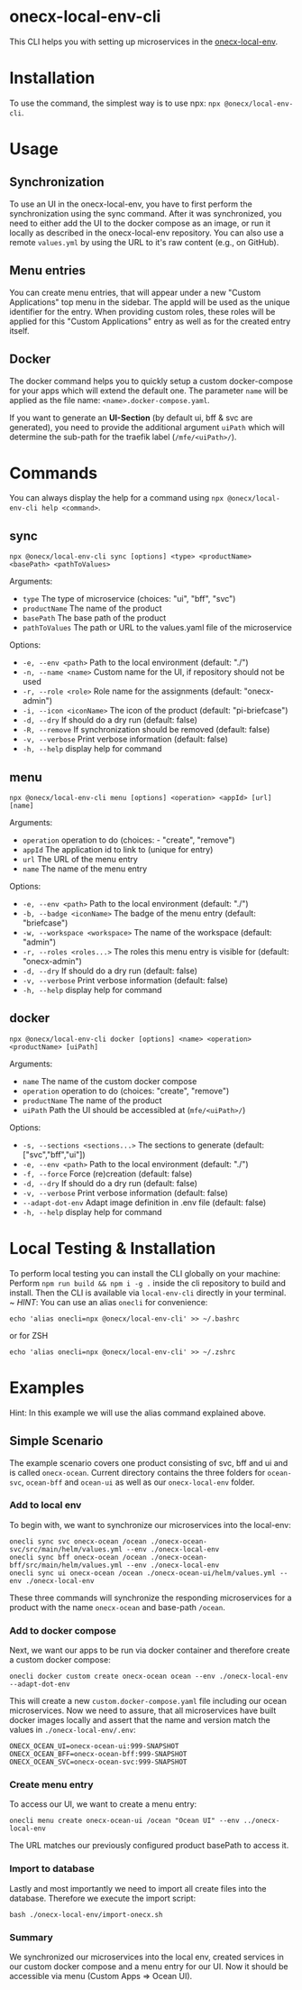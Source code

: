 # onecx-local-env-cli
This CLI helps you with setting up microservices in the  [onecx-local-env](http://github.com/onecx/onecx-local-env/).

# Installation

To use the command, the simplest way is to use npx: `npx @onecx/local-env-cli`.

# Usage

## Synchronization
To use an UI in the onecx-local-env, you have to first perform the synchronization using the sync command.
After it was synchronized, you need to either add the UI to the docker compose as an image, or run it locally as described in the onecx-local-env repository.
You can also use a remote `values.yml` by using the URL to it's raw content (e.g., on GitHub).

## Menu entries
You can create menu entries, that will appear under a new "Custom Applications" top menu in the sidebar.
The appId will be used as the unique identifier for the entry.
When providing custom roles, these roles will be applied for this "Custom Applications" entry as well as for the created entry itself.


## Docker
The docker command helps you to quickly setup a custom docker-compose for your apps which will extend the default one.
The parameter `name` will be applied as the file name: `<name>.docker-compose.yaml`.

If you want to generate an **UI-Section** (by default ui, bff & svc are generated), you need to provide the additional argument `uiPath` which will determine the sub-path for the traefik label (`/mfe/<uiPath>/`).


# Commands
You can always display the help for a command using `npx @onecx/local-env-cli help <command>`.

## sync
```shell
npx @onecx/local-env-cli sync [options] <type> <productName> <basePath> <pathToValues>
```

Arguments:
-  `type`                   The type of microservice (choices: "ui", "bff", "svc")
-  `productName`            The name of the product
-  `basePath`               The base path of the product
-  `pathToValues`           The path or URL to the values.yaml file of the microservice

Options:
-  `-e, --env <path>`       Path to the local environment (default: "./")
-  `-n, --name <name>`      Custom name for the UI, if repository should not be used
-  `-r, --role <role>`      Role name for the assignments (default: "onecx-admin")
-  `-i, --icon <iconName>`  The icon of the product (default: "pi-briefcase")
-  `-d, --dry`             If should do a dry run (default: false)
-  `-R, --remove`         If synchronization should be removed (default: false)
-  `-v, --verbose`         Print verbose information (default: false)
-  `-h, --help`             display help for command

## menu
```shell
npx @onecx/local-env-cli menu [options] <operation> <appId> [url] [name]
```

Arguments:
- `operation`               operation to do (choices: - "create", "remove")
- `appId`                   The application id to link to (unique for entry)
- `url`                     The URL of the menu entry
- `name`                     The name of the menu entry

Options:
-  `-e, --env <path>`        Path to the local environment (default: "./")
-  `-b, --badge <iconName>`  The badge of the menu entry (default: "briefcase")
-  `-w, --workspace <workspace>`  The name of the workspace (default: "admin")
-  `-r, --roles <roles...>`       The roles this menu entry is visible for (default: "onecx-admin")
-  `-d, --dry`               If should do a dry run (default: false)
-  `-v, --verbose`           Print verbose information (default: false)
-  `-h, --help`              display help for command

## docker
```shell
npx @onecx/local-env-cli docker [options] <name> <operation> <productName> [uiPath]
```

Arguments:
-  `name`                        The name of the custom docker compose
-  `operation`                     operation to do (choices: "create", "remove")
-  `productName`                   The name of the product
-  `uiPath`                        Path the UI should be accessibled at (`mfe/<uiPath>/`)

Options:
-  `-s, --sections <sections...>`  The sections to generate (default: ["svc","bff","ui"])
-  `-e, --env <path>`              Path to the local environment (default: "./")
-  `-f, --force`                   Force (re)creation (default: false)
-  `-d, --dry`                     If should do a dry run (default: false)
-  `-v, --verbose`                 Print verbose information (default: false)
-  `--adapt-dot-env`               Adapt image definition in .env file (default: false)
-  `-h, --help`                    display help for command

# Local Testing & Installation
To perform local testing you can install the CLI globally on your machine:
Perform `npm run build && npm i -g .` inside the cli repository to build and install.
Then the CLI is available via `local-env-cli` directly in your terminal.
~
*HINT*: You can use an alias `onecli` for convenience: 
```shell
echo 'alias onecli=npx @onecx/local-env-cli' >> ~/.bashrc
```
or for ZSH
```shell
echo 'alias onecli=npx @onecx/local-env-cli' >> ~/.zshrc
```

# Examples

Hint: In this example we will use the alias command explained above.
## Simple Scenario
The example scenario covers one product consisting of svc, bff and ui and is called `onecx-ocean`.
Current directory contains the three folders for `ocean-svc`, `ocean-bff` and `ocean-ui` as well as our `onecx-local-env` folder.

### Add to local env
To begin with, we want to synchronize our microservices into the local-env:
```shell
onecli sync svc onecx-ocean /ocean ./onecx-ocean-svc/src/main/helm/values.yml --env ./onecx-local-env 
onecli sync bff onecx-ocean /ocean ./onecx-ocean-bff/src/main/helm/values.yml --env ./onecx-local-env 
onecli sync ui onecx-ocean /ocean ./onecx-ocean-ui/helm/values.yml --env ./onecx-local-env 
```

These three commands will synchronize the responding microservices for a product with the name `onecx-ocean` and base-path `/ocean`.

### Add to docker compose
Next, we want our apps to be run via docker container and therefore create a custom docker compose:

```shell
onecli docker custom create onecx-ocean ocean --env ./onecx-local-env --adapt-dot-env
```

This will create a new `custom.docker-compose.yaml` file including our ocean microservices.
Now we need to assure, that all microservices have built docker images locally and assert that the name and version match the values in `./onecx-local-env/.env`:
```properties
ONECX_OCEAN_UI=onecx-ocean-ui:999-SNAPSHOT
ONECX_OCEAN_BFF=onecx-ocean-bff:999-SNAPSHOT
ONECX_OCEAN_SVC=onecx-ocean-svc:999-SNAPSHOT
```

### Create menu entry
To access our UI, we want to create a menu entry:

```shell
onecli menu create onecx-ocean-ui /ocean "Ocean UI" --env ../onecx-local-env 
```
The URL matches our previously configured product basePath to access it.

### Import to database
Lastly and most importantly we need to import all create files into the database.
Therefore we execute the import script:
```shell
bash ./onecx-local-env/import-onecx.sh
```

### Summary
We synchronized our microservices into the local env, created services in our custom docker compose and a menu entry for our UI. Now it should be accessible via menu (Custom Apps => Ocean UI).